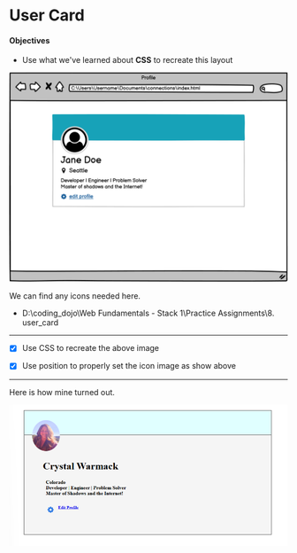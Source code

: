 # User Card

#### Objectives
- Use what we've learned about **CSS** to recreate this layout

![alt text](image.png)

We can find any icons needed here.
- D:\coding_dojo\Web Fundamentals - Stack 1\Practice Assignments\8. user_card

<hr/>

- [x] Use CSS to recreate the above image

- [x] Use position to properly set the icon image as show above

<hr/>

Here is how mine turned out.

![alt text](image-1.png)

